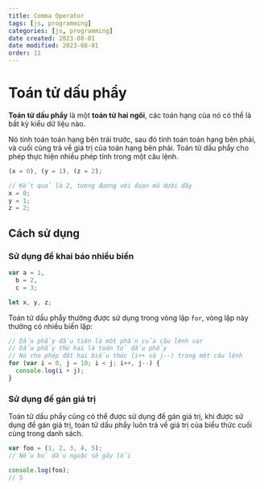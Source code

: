 ```yaml
---
title: Comma Operator
tags: [js, programming]
categories: [js, programming]
date created: 2023-08-01
date modified: 2023-08-01
order: 11
---
```


# Toán tử dấu phẩy

**Toán tử dấu phẩy** là một **toán tử hai ngôi**, các toán hạng của nó có thể là bất kỳ kiểu dữ liệu nào.

Nó tính toán toán hạng bên trái trước, sau đó tính toán toán hạng bên phải, và cuối cùng trả về giá trị của toán hạng bên phải. Toán tử dấu phẩy cho phép thực hiện nhiều phép tính trong một câu lệnh.

```js
(x = 0), (y = 1), (z = 2);
```

```js
// Kết quả là 2, tương đương với đoạn mã dưới đây
x = 0;
y = 1;
z = 2;
```

## Cách sử dụng

### Sử dụng để khai báo nhiều biến

```js
var a = 1,
  b = 2,
  c = 3;

let x, y, z;
```

Toán tử dấu phẩy thường được sử dụng trong vòng lặp `for`, vòng lặp này thường có nhiều biến lặp:

```js
// Dấu phẩy đầu tiên là một phần của câu lệnh var
// Dấu phẩy thứ hai là toán tử dấu phẩy
// Nó cho phép đặt hai biểu thức (i++ và j--) trong một câu lệnh
for (var i = 0, j = 10; i < j; i++, j--) {
  console.log(i + j);
}
```

### Sử dụng để gán giá trị

Toán tử dấu phẩy cũng có thể được sử dụng để gán giá trị, khi được sử dụng để gán giá trị, toán tử dấu phẩy luôn trả về giá trị của biểu thức cuối cùng trong danh sách.

```js
var foo = (1, 2, 3, 4, 5);
// Nếu bỏ dấu ngoặc sẽ gây lỗi

console.log(foo);
// 5
```

